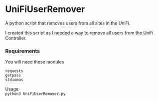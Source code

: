 # UniFiUserRemover
A python script that removes users from all sites in the UniFi.

I created this script as I needed a way to remove all users from the Unifi Controller.

### Requirements
You will need these modules

`requests`\
`getpass`\
`stdiomas`

Usage\
`python3 UniFiUserRemover.py`
